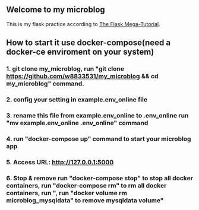 ## Welcome to my microblog
  This is my flask practice according to [The Flask Mega-Tutorial](https://blog.miguelgrinberg.com/post/the-flask-mega-tutorial-part-i-hello-world).
## How to start it use docker-compose(need a docker-ce enviroment on your system)
### 1.  git clone my_microblog, run "git clone https://github.com/w8833531/my_microblog && cd my_microblog" command.
### 2.  config your setting in example.env_online file
### 3.  rename this file from example.env_online to .env_online run   "mv example.env_online  .env_online" command
### 4.  run   "docker-compose up"  command to start your microblog app
### 5.  Access URL: http://127.0.0.1:5000
### 6.  Stop & remove  run "docker-compose stop" to stop all docker containers, run "docker-compose rm" to rm all docker containers, run ", run "docker volume rm microblog_mysqldata" to remove mysqldata volume"
